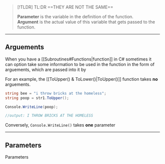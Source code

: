 

> [!TLDR] TL:DR
> ==THEY ARE NOT THE SAME==
> 
> **Parameter** is the variable in the definition of the function.
> **Argument** is the actual value of this variable that gets passed to the function.


-----
## Arguements

When you have a [[Subroutines#Functions|function]] in C# sometimes it can option take some information to be used in the function in the form of arguements, which are passed into it by

For an example, the [[ToUpper() & ToLower()|ToUpper()]] function takes **no** arguements.

```c#
string bee = "i throw bricks at the homeless";
string poop = str1.ToUpper();

Console.WriteLine(poop);

//output: I THROW BRICKS AT THE HOMELESS
```

Conversely, `Console.WriteLine()` takes **one** parameter

-----
## Parameters
Parameters